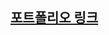 

## [포트폴리오 링크](https://messy-rosemary-2ff.notion.site/f2d798dda59d49d09bc689fbf2c84338)

<!---
MarkKang05/MarkKang05 is a ✨ special ✨ repository because its `README.md` (this file) appears on your GitHub profile.
You can click the Preview link to take a look at your changes.
--->
